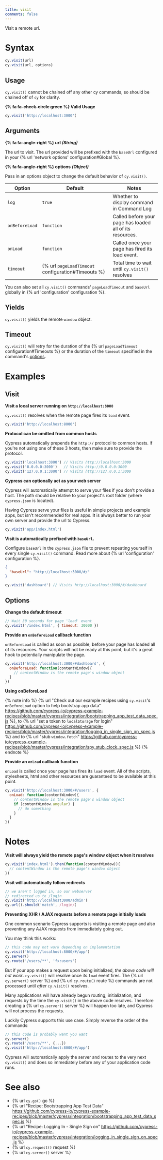 ```yaml
---
title: visit
comments: false
---
```


Visit a remote url.

# Syntax

```javascript
cy.visit(url)
cy.visit(url, options)
```

## Usage

`cy.visit()` cannot be chained off any other cy commands, so should be chained off of `cy` for clarity.

**{% fa fa-check-circle green %} Valid Usage**

```javascript
cy.visit('http://localhost:3000')    
```

## Arguments

**{% fa fa-angle-right %} url** ***(String)***

The url to visit. The url provided will be prefixed with the `baseUrl` configured in your {% url 'network options' configuration#Global %}.

**{% fa fa-angle-right %} options** ***(Object)***

Pass in an options object to change the default behavior of `cy.visit()`.

Option | Default | Notes
--- | --- | ---
`log` | `true` | Whether to display command in Command Log
`onBeforeLoad` | `function` | Called before your page has loaded all of its resources.
`onLoad`       | `function` | Called once your page has fired its load event.
`timeout`      | {% url `pageLoadTimeout` configuration#Timeouts %} | Total time to wait until `cy.visit()` resolves

You can also set all `cy.visit()` commands' `pageLoadTimeout` and `baseUrl` globally in {% url 'configuration' configuration %}.

## Yields

`cy.visit()` yields the remote `window` object.

## Timeout

`cy.visit()` will retry for the duration of the {% url `pageLoadTimeout` configuration#Timeouts %} or the duration of the `timeout` specified in the command's [options](#options).

# Examples

## Visit

**Visit a local server running on `http://localhost:8000`**

`cy.visit()` resolves when the remote page fires its `load` event.

```javascript
cy.visit('http://localhost:8000')
```

**Protocol can be omitted from common hosts**

Cypress automatically prepends the `http://` protocol to common hosts.  If you're not using one of these 3 hosts, then make sure to provide the protocol.

```javascript
cy.visit('localhost:3000') // Visits http://localhost:3000
cy.visit('0.0.0.0:3000')   // Visits http://0.0.0.0:3000
cy.visit('127.0.0.1:3000') // Visits http://127.0.0.1:3000
```

**Cypress can optionally act as your web server**

Cypress will automatically attempt to serve your files if you don't provide a host. The path should be relative to your project's root folder (where `cypress.json` is located).

Having Cypress serve your files is useful in simple projects and example apps, but isn't recommended for real apps.  It is always better to run your own server and provide the url to Cypress.

```javascript
cy.visit('app/index.html')
```

**Visit is automatically prefixed with `baseUrl`.**

Configure `baseUrl` in the `cypress.json` file to prevent repeating yourself in every single `cy.visit()` command. Read more about {% url 'configuration' configuration %}.

```json
{
  "baseUrl": "http://localhost:3000/#/"
}
```

```javascript
cy.visit('dashboard') // Visits http://localhost:3000/#/dashboard
```

## Options

**Change the default timeout**

```javascript
// Wait 30 seconds for page 'load' event
cy.visit('/index.html', { timeout: 30000 })
```

**Provide an `onBeforeLoad` callback function**

`onBeforeLoad` is called as soon as possible, before your page has loaded all of its resources. Your scripts will not be ready at this point, but it's a great hook to potentially manipulate the page.

```javascript
cy.visit('http://localhost:3000/#dashboard', {
  onBeforeLoad: function(contentWindow){
    // contentWindow is the remote page's window object
  }
})
```

**Using onBeforeLoad**

{% note info %}
{% url "Check out our example recipes using `cy.visit`'s `onBeforeLoad` option to help bootstrap app data" https://github.com/cypress-io/cypress-example-recipes/blob/master/cypress/integration/bootstrapping_app_test_data_spec.js %}, to {% url "set a token to `localStorage` for login" https://github.com/cypress-io/cypress-example-recipes/blob/master/cypress/integration/logging_in_single_sign_on_spec.js %} and to {% url "stub `window.fetch`" https://github.com/cypress-io/cypress-example-recipes/blob/master/cypress/integration/spy_stub_clock_spec.js %}
{% endnote %}

**Provide an `onLoad` callback function**

`onLoad` is called once your page has fires its `load` event. All of the scripts, stylesheets, html and other resources are guaranteed to be available at this point.

```javascript
cy.visit('http://localhost:3000/#/users', {
  onLoad: function(contentWindow){
    // contentWindow is the remote page's window object
    if (contentWindow.angular) {
      // do something
    }
  }
})
```

# Notes

**Visit will always yield the remote page's window object when it resolves**

```javascript
cy.visit('index.html').then(function(contentWindow)){
  // contentWindow is the remote page's window object
})
```

**Visit will automatically follow redirects**

```javascript
// we aren't logged in, so our webserver
// redirected us to /login
cy.visit('http://localhost3000/admin')
cy.url().should('match', /login/)
```

**Preventing XHR / AJAX requests before a remote page initially loads**

One common scenario Cypress supports is visiting a remote page and also preventing any AJAX requests from immediately going out.

You may think this works:

```javascript
// this code may not work depending on implementation
cy.visit('http://localhost:8000/#/app')
cy.server()
cy.route('/users/**', 'fx:users')
```

But if your app makes a request upon being initialized, *the above code will not work*. `cy.visit()` will resolve once its `load` event fires.  The {% url `cy.server()` server %} and {% url `cy.route()` route %} commands are not processed until *after* `cy.visit()` resolves.

Many applications will have already begun routing, initialization, and requests by the time the `cy.visit()` in the above code resolves. Therefore creating a {% url `cy.server()` server %} will happen too late, and Cypress will not process the requests.

Luckily Cypress supports this use case. Simply reverse the order of the commands:

```javascript
// this code is probably want you want
cy.server()
cy.route('/users/**', {...})
cy.visit('http://localhost:8000/#/app')
```

Cypress will automatically apply the server and routes to the very next `cy.visit()` and does so immediately before any of your application code runs.

# See also

- {% url `cy.go()` go %}
- {% url "Recipe: Bootstrapping App Test Data" https://github.com/cypress-io/cypress-example-recipes/blob/master/cypress/integration/bootstrapping_app_test_data_spec.js %}
- {% url "Recipe: Logging In - Single Sign on" https://github.com/cypress-io/cypress-example-recipes/blob/master/cypress/integration/logging_in_single_sign_on_spec.js %}
- {% url `cy.request()` request %}
- {% url `cy.server()` server %}

